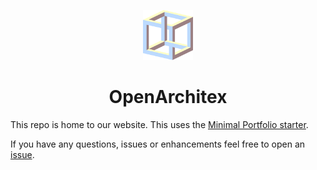 <p align="center">
  <a href="https://www.openarchitex.dev">
    <img alt="OpenArchitex" src="https://raw.githubusercontent.com/OpenArchitex/gatsby-themes/main/examples/minimal-portfolio/src/images/favicon.png?token=AC64D7JLZIJ5G7APLEOKWJ27BDS4S" width="80" />
  </a>
</p>
<h1 align="center">
  OpenArchitex
</h1>

This repo is home to our website. This uses the [Minimal Portfolio starter](https://github.com/OpenArchitex/gatsby-starter-minimal-portfolio).

If you have any questions, issues or enhancements feel free to open an 
[issue](https://github.com/OpenArchitex/openarchitex.dev/issues/new).